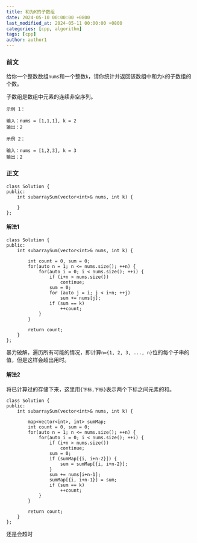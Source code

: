 ```yaml
---
title: 和为K的子数组
date: 2024-05-10 00:00:00 +0800
last_modified_at: 2024-05-11 00:00:00 +0800
categories: [cpp, algorithm]
tags: [cpp]
author: author1
---
```


### 前文

给你一个整数数组`nums`和一个整数`k`，请你统计并返回该数组中和为`k`的子数组的个数。

子数组是数组中元素的连续非空序列。
```
示例 1：

输入：nums = [1,1,1], k = 2
输出：2

示例 2：

输入：nums = [1,2,3], k = 3
输出：2
```

### 正文

```
class Solution {
public:
    int subarraySum(vector<int>& nums, int k) {

    }
};
```

#### 解法1

```
class Solution {
public:
    int subarraySum(vector<int>& nums, int k) {

        int count = 0, sum = 0;
        for(auto n = 1; n <= nums.size(); ++n) {
            for(auto i = 0; i < nums.size(); ++i) {
                if (i+n > nums.size())
                    continue;
                sum = 0;
                for (auto j = i; j < i+n; ++j)
                    sum += nums[j];
                if (sum == k)
                    ++count;
            }
        }

        return count;
    }
};
```

暴力破解，遍历所有可能的情况，即计算`n={1, 2, 3, ..., n}`位的每个子串的值，但是这样会超出用时。

#### 解法2

将已计算过的存储下来，这里用`{下标,下标}`表示两个下标之间元素的和。
```
class Solution {
public:
    int subarraySum(vector<int>& nums, int k) {
        
        map<vector<int>, int> sumMap;
        int count = 0, sum = 0;
        for(auto n = 1; n <= nums.size(); ++n) {
            for(auto i = 0; i < nums.size(); ++i) {
                if (i+n > nums.size())
                    continue;
                sum = 0;
                if (sumMap[{i, i+n-2}]) {
                    sum = sumMap[{i, i+n-2}];
                }
                sum += nums[i+n-1];
                sumMap[{i, i+n-1}] = sum;
                if (sum == k)
                    ++count;
            }
        }

        return count;
    }
};
```

还是会超时
